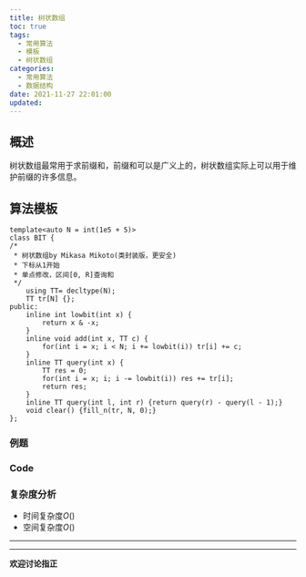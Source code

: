 ```yaml
---
title: 树状数组
toc: true
tags:
  - 常用算法
  - 模板
  - 树状数组
categories:
  - 常用算法
  - 数据结构
date: 2021-11-27 22:01:00
updated:
---
```

<!--more-->

## 概述
树状数组最常用于求前缀和，前缀和可以是广义上的，树状数组实际上可以用于维护前缀的许多信息。  
## 算法模板
```
template<auto N = int(1e5 + 5)>
class BIT {
/*
 * 树状数组by Mikasa Mikoto(类封装版，更安全)
 * 下标从1开始
 * 单点修改，区间[0, R]查询和
 */
    using TT= decltype(N);
    TT tr[N] {};
public:
    inline int lowbit(int x) {
        return x & -x;
    }
    inline void add(int x, TT c) {
        for(int i = x; i < N; i += lowbit(i)) tr[i] += c;
    }
    inline TT query(int x) {
        TT res = 0;
        for(int i = x; i; i -= lowbit(i)) res += tr[i];
        return res;
    }
    inline TT query(int l, int r) {return query(r) - query(l - 1);}
    void clear() {fill_n(tr, N, 0);}
};
```
### 例题

### Code

### 复杂度分析

- 时间复杂度$O()$
- 空间复杂度$O()$
----

----
**欢迎讨论指正**